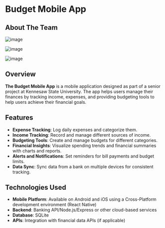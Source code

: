 # Budget Mobile App

## About The Team 
![image](https://github.com/user-attachments/assets/4adfe94f-6d88-4dae-a2d1-b687ba7c8a19)

![image](https://github.com/user-attachments/assets/4be71980-a144-442b-82e8-d9bf6e711eab)

![image](https://github.com/user-attachments/assets/990ca40a-0990-4fed-96ce-a9a7829b139a)




## Overview

**The Budget Mobile App** is a mobile application designed as part of a senior project at Kennesaw State University. The app helps users manage their finances by tracking income, expenses, and providing budgeting tools to help users achieve their financial goals.

## Features

- **Expense Tracking**: Log daily expenses and categorize them.
- **Income Tracking**: Record and manage different sources of income.
- **Budgeting Tools**: Create and manage budgets for different categories.
- **Financial Insights**: Visualize spending trends and financial summaries with charts and reports.
- **Alerts and Notifications**: Set reminders for bill payments and budget limits.
- **Data Sync**: Sync data from a bank on multiple devices for consistent tracking.

## Technologies Used

- **Mobile Platform**: Available on Android and iOS using a Cross-Platform development environment (React Native)
- **Backend**: Banking API/Node.js/Express or other cloud-based services
- **Database**: SQLite
- **APIs**: Integration with financial data APIs (if applicable)

